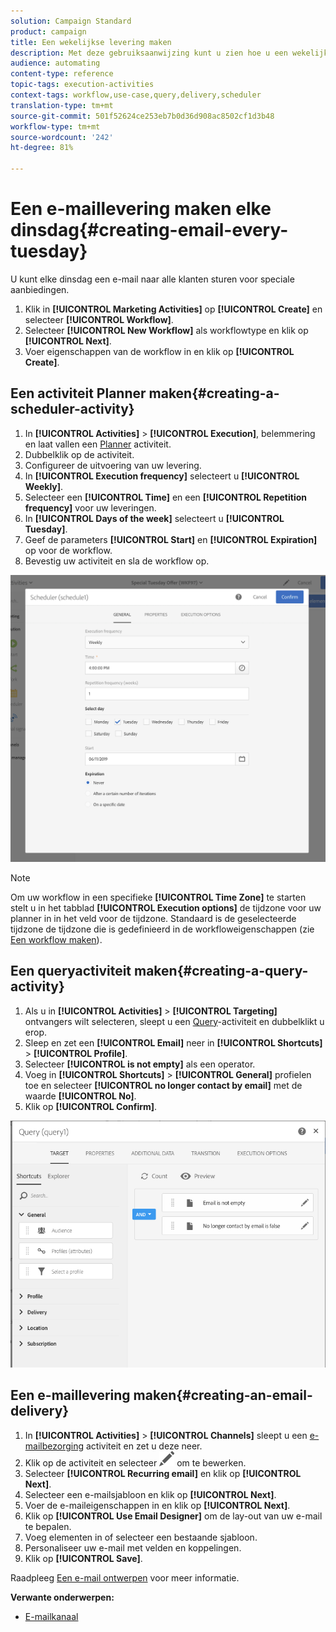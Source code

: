 ```yaml
---
solution: Campaign Standard
product: campaign
title: Een wekelijkse levering maken
description: Met deze gebruiksaanwijzing kunt u zien hoe u een wekelijkse levering maakt.
audience: automating
content-type: reference
topic-tags: execution-activities
context-tags: workflow,use-case,query,delivery,scheduler
translation-type: tm+mt
source-git-commit: 501f52624ce253eb7b0d36d908ac8502cf1d3b48
workflow-type: tm+mt
source-wordcount: '242'
ht-degree: 81%

---
```



# Een e-maillevering maken elke dinsdag{#creating-email-every-tuesday}

U kunt elke dinsdag een e-mail naar alle klanten sturen voor speciale aanbiedingen.

1. Klik in **[!UICONTROL Marketing Activities]** op **[!UICONTROL Create]** en selecteer **[!UICONTROL Workflow]**.
1. Selecteer **[!UICONTROL New Workflow]** als workflowtype en klik op **[!UICONTROL Next]**.
1. Voer eigenschappen van de workflow in en klik op **[!UICONTROL Create]**.

## Een activiteit Planner maken{#creating-a-scheduler-activity}

1. In **[!UICONTROL Activities]** > **[!UICONTROL Execution]**, belemmering en laat vallen een [Planner](../../automating/using/scheduler.md) activiteit.
1. Dubbelklik op de activiteit.
1. Configureer de uitvoering van uw levering.
1. In **[!UICONTROL Execution frequency]** selecteert u **[!UICONTROL Weekly]**.
1. Selecteer een **[!UICONTROL Time]** en een **[!UICONTROL Repetition frequency]** voor uw leveringen.
1. In **[!UICONTROL Days of the week]** selecteert u **[!UICONTROL Tuesday]**.
1. Geef de parameters **[!UICONTROL Start]** en **[!UICONTROL Expiration]** op voor de workflow.
1. Bevestig uw activiteit en sla de workflow op.

![](assets/scheduler_properties.png)

>[!NOTE]
>
>Om uw workflow in een specifieke **[!UICONTROL Time Zone]** te starten stelt u in het tabblad **[!UICONTROL Execution options]** de tijdzone voor uw planner in in het veld voor de tijdzone. Standaard is de geselecteerde tijdzone de tijdzone die is gedefinieerd in de workfloweigenschappen (zie [Een workflow maken](../../automating/using/building-a-workflow.md)).

## Een queryactiviteit maken{#creating-a-query-activity}

1. Als u in **[!UICONTROL Activities]** > **[!UICONTROL Targeting]** ontvangers wilt selecteren, sleept u een [Query](../../automating/using/query.md)-activiteit en dubbelklikt u erop.
1. Sleep en zet een **[!UICONTROL Email]** neer in **[!UICONTROL Shortcuts]** > **[!UICONTROL Profile]**.
1. Selecteer **[!UICONTROL is not empty]** als een operator.
1. Voeg in **[!UICONTROL Shortcuts]** > **[!UICONTROL General]** profielen toe en selecteer **[!UICONTROL no longer contact by email]** met de waarde **[!UICONTROL No]**.
1. Klik op **[!UICONTROL Confirm]**.

![](assets/wf-complement-query.png)

## Een e-maillevering maken{#creating-an-email-delivery}

1. In **[!UICONTROL Activities]** > **[!UICONTROL Channels]** sleept u een [e-mailbezorging](../../automating/using/email-delivery.md) activiteit en zet u deze neer.
1. Klik op de activiteit en selecteer ![](assets/edit_darkgrey-24px.png) om te bewerken.
1. Selecteer **[!UICONTROL Recurring email]** en klik op **[!UICONTROL Next]**.
1. Selecteer een e-mailsjabloon en klik op **[!UICONTROL Next]**.
1. Voer de e-maileigenschappen in en klik op **[!UICONTROL Next]**.
1. Klik op **[!UICONTROL Use Email Designer]** om de lay-out van uw e-mail te bepalen.
1. Voeg elementen in of selecteer een bestaande sjabloon.
1. Personaliseer uw e-mail met velden en koppelingen.
1. Klik op **[!UICONTROL Save]**.

Raadpleeg [Een e-mail ontwerpen](../../designing/using/designing-from-scratch.md#designing-an-email-content-from-scratch) voor meer informatie.

**Verwante onderwerpen:**

* [E-mailkanaal](../../channels/using/creating-an-email.md)
